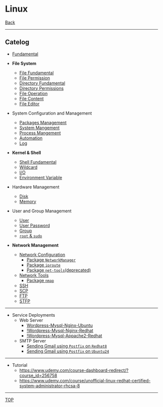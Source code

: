 # Linux

[Back](../../index.md)

---

## Catelog

- [Fundamental](./fundamental/fundamental/fundamental.md)

- **File System**

  - [File Fundamental](./filesystem/file_fundamental/file_fundamental.md)
  - [File Permission](./filesystem/file_permission/file_permission.md)
  - [Directory Fundamental](./filesystem/directory/directory.md)
  - [Directory Permissions](./filesystem/directory/directory_permission.md)
  - [File Operation](./filesystem/file_operation/file_operation.md)
  - [File Content](./filesystem/file_content/file_content.md)
  - [File Editor](./filesystem/file_editor/file_editor.md)

- System Configuration and Management

  - [Packages Management](./system/package/package.md)
  - [System Mangement](./system/system/system.md)
  - [Process Mangement](./system/process/process.md)
  - [Automation](./system/automation/automation.md)
  - [Log](./system/log/log.md)

- **Kernel & Shell**

  - [Shell Fundamental](./shell/shell_fundamental/shell_fundamental.md)
  - [Wildcard](./fundamental/wildcard/wildcard.md)
  - [I/O](./fundamental/io/io.md)
  - [Environment Variable](./fundamental/env/env.md)

- Hardware Management

  - [Disk](./hardware/disk/disk.md)
  - [Memory](./hardware/memory/memory.md)

- User and Group Management

  - [User](./user_group/user/user.md)
  - [User Password](./user_group/pwd/pwd.md)
  - [Group](./user_group/group/group.md)
  - [`root` & `sudo`](./user_group/root_sudo/root_sudo.md)

- **Network Management**

  - [Network Configuration](./network/network_config/network_config.md)
    - [Package `NetworkManager`](./network/NetworkManager/NetworkManager.md)
    - [Package `iproute`](./network/iproute/iproute.md)
    - [Package `net-tools`(deprecated)](./network/net-tools/net-tools.md)
  - [Network Tools](./network/network_tool/network_tool.md)
    - [Package `nmap`](./network/nmap/nmap.md)
  - [SSH](./network/ssh/ssh.md)
  - [SCP](./network/scp/scp.md)
  - [FTP](./network/ftp/ftp.md)
  - [STFP](./project/stfp/stfp.md)

---

- Service Deployments
  - Web Server
    - [Wordpress-Mysql-Nginx-Ubuntu](./project/wordpress_mysql_nginx_ubuntu.md)
    - [!Wordpress-Mysql-Nginx-Redhat](./project/wordpress_mysql_nginx_redhat.md)
    - [!Wordpress-Mysql-Appache2-Redhat](./project/wordpress_mysql_appache2_redhat.md)
  - SMTP Server
    - [Sending Gmail using `Postfix` on `Redhat8`](./project/gmail-postfix-redhat8/gmail-postfix-redhat8.md)
    - [Sending Gmail using `Postfix` on `Ubuntu24`](./project/gmail-postfix-ubuntu24/gmail-postfix-ubuntu24.md)

---

- Tutorial
  - https://www.udemy.com/course-dashboard-redirect/?course_id=256758
  - https://www.udemy.com/course/unofficial-linux-redhat-certified-system-administrator-rhcsa-8

---

[TOP](#linux)
